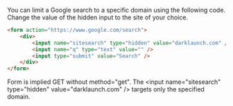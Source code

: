 You can limit a Google search to a specific domain using the following code. Change the value of the hidden input to the site of your choice.
```html
<form action="https://www.google.com/search">
	<div>
		<input name="sitesearch" type="hidden" value="darklaunch.com" />
		<input name="q" type="text" value="" />
		<input type="submit" value="Search" />
	</div>
</form>
```

Form is implied GET without method="get".
The &lt;input name="sitesearch" type="hidden" value="darklaunch.com" /> targets only the specified domain.